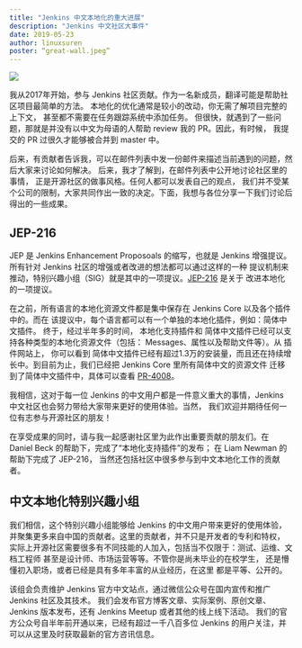 ```yaml
---
title: "Jenkins 中文本地化的重大进展"
description: "Jenkins 中文社区大事件"
date: 2019-05-23
author: linuxsuren
poster: “great-wall.jpeg”
---
```


![](../2019-05-23-chinese-localization/great-wall.jpeg)

我从2017年开始，参与 Jenkins 社区贡献。作为一名新成员，翻译可能是帮助社区项目最简单的方法。 本地化的优化通常是较小的改动，你无需了解项目完整的上下文，
甚至都不需要在任务跟踪系统中添加任务。 但很快，就遇到了一些问题，那就是并没有以中文为母语的人帮助 review 我的 PR。因此，有时候，
我提交的 PR 过很久才能够被合并到 master 中。

后来，有贡献者告诉我，可以在邮件列表中发一份邮件来描述当前遇到的问题，然后大家来讨论如何解决。 后来，我才了解到，在邮件列表中公开地讨论社区里的事情，
正是开源社区的做事风格。任何人都可以发表自己的观点， 我们并不受某个公司的限制，大家共同作出一致的决定。下面，我想与各位分享一下我们讨论后得出的一些成果。

## JEP-216
JEP 是 Jenkins Enhancement Proposoals 的缩写，也就是 Jenkins 增强提议。所有针对 Jenkins 社区的增强或者改进的想法都可以通过这样的一种
提议机制来推动，特别兴趣小组（SIG）就是其中的一项提议。[JEP-216](https://github.com/jenkinsci/jep/blob/master/jep/216/README.adoc) 是关于 改进本地化的一项提议。

在之前，所有语言的本地化资源文件都是集中保存在 Jenkins Core 以及各个插件中的。而在 该提议中，每个语言都可以有一个单独的本地化插件，例如：简体中文插件。
终于，经过半年多的时间， 本地化支持插件和 简体中文插件已经可以支持各种类型的本地化资源文件（包括： Messages、属性以及帮助文件等）。从 插件网站上，
你可以看到 简体中文插件已经有超过1.3万的安装量，而且还在持续增长中。到目前为止，我们已经把 Jenkins Core 里所有简体中文的资源文件
迁移到了简体中文插件中，具体可以查看 [PR-4008](https://github.com/jenkinsci/jenkins/pull/4008)。

我相信，这对于每一位 Jenkins 的中文用户都是一件意义重大的事情，Jenkins 中文社区也会努力带给大家带来更好的使用体验。当然，
我们欢迎并期待任何一位有志参与开源社区的朋友！

在享受成果的同时，请与我一起感谢社区里为此作出重要贡献的朋友们。在 Daniel Beck 的帮助下，完成了“本地化支持插件”的发布；
在 Liam Newman 的帮助下完成了 JEP-216， 当然还包括社区中很多参与到中文本地化工作的贡献者。

## 中文本地化特别兴趣小组
我们相信，这个特别兴趣小组能够给 Jenkins 的中文用户带来更好的使用体验，并聚集更多来自中国的贡献者。这里的贡献者，并不只是开发者的专利和特权，
实际上开源社区需要很多有不同技能的人加入，包括当不仅限于：测试、运维、文档工程师 甚至是设计师、市场运营等等。不管你是尚未毕业的在校学生，
还是懵懂初入职场，或者已经是具有多年丰富的从业经历，在这里 都是平等、公开的。

该组会负责维护 Jenkins 官方中文站点，通过微信公众号在国内宣传和推广 Jenkins 社区及其技术。
我们会发布官方博客文章、实际案例、原创文章、Jenkins 版本发布，还有 Jenkins Meetup 或者其他的线上线下活动。
我们的官方公众号自半年前开通以来，已经有超过一千八百多位 Jenkins 的用户关注，并可以从这里及时获取最新的官方咨讯信息。
